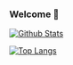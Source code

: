 ### Welcome 👋

[![Github Stats](https://github-readme-stats.vercel.app/api?username=aethernet65535&show_icons=true)](https://github.com/aethernet65535)

[![Top Langs](https://github-readme-stats.vercel.app/api/top-langs/?username=aethernet65535&layout=compact)](https://github.com/aethernet65535)

